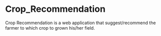 # Crop_Recommendation
 Crop Recommendation is a web application that suggest/recommend the farmer to which crop to grown his/her field.
